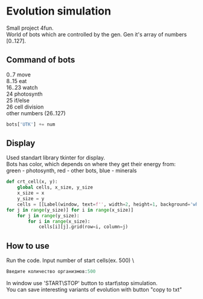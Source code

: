 # Evolution simulation

Small project 4fun.\
 World of bots which are controlled by the gen. Gen it's array of numbers [0..127]. 

## Command of bots
0..7 move \
8..15 eat\
16..23 watch\
24 photosynth\
25 if/else\
26 cell division\
other numbers (26..127)
```python
bots['UTK'] += num
```
## Display
Used standart library tkinter for display. \
Bots has color, which depends on where they get their energy from: \
green - photosynth, red - other bots, blue - minerals
```python 
def crt_cell(x, y):                   
    global cells, x_size, y_size
    x_size = x
    y_size = y
    cells = [[Label(window, text=f'', width=2, height=1, background='white') 
for j in range(y_size)] for i in range(x_size)]
    for j in range(y_size):
        for i in range(x_size):
            cells[i][j].grid(row=i, column=j)
```

## How to use

Run the code. Input number of start cells(ex. 500) \
```python
Введите количество организмов:500
```
In window use 'START\STOP' button to start\stop simulation. \
You can save interesting variants of evolution with button "copy to txt"
